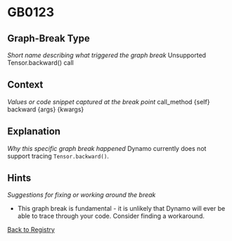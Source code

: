 # GB0123

## Graph-Break Type
*Short name describing what triggered the graph break*
Unsupported Tensor.backward() call

## Context
*Values or code snippet captured at the break point*
call_method {self} backward {args} {kwargs}

## Explanation
*Why this specific graph break happened*
Dynamo currently does not support tracing `Tensor.backward()`.

## Hints
*Suggestions for fixing or working around the break*
- This graph break is fundamental - it is unlikely that Dynamo will ever be able to trace through your code. Consider finding a workaround.



[Back to Registry](../index.md)
